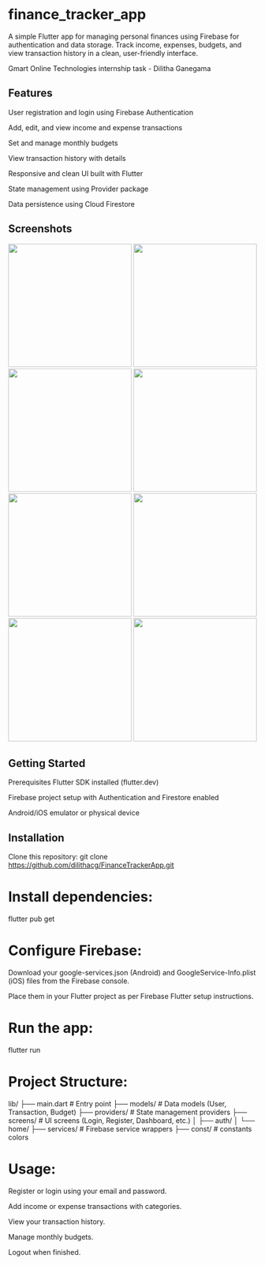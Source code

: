 # finance_tracker_app
A simple Flutter app for managing personal finances using Firebase for authentication and data storage. Track income, expenses, budgets, and view transaction history in a clean, user-friendly interface.

Gmart Online Technologies internship task - Dilitha Ganegama

## Features
User registration and login using Firebase Authentication

Add, edit, and view income and expense transactions

Set and manage monthly budgets

View transaction history with details

Responsive and clean UI built with Flutter

State management using Provider package

Data persistence using Cloud Firestore

## Screenshots
<img src="https://github.com/user-attachments/assets/1c4f97d3-2205-4ce9-946e-c6cff650b2a9" width="250" /> <img src="https://github.com/user-attachments/assets/52012f85-7393-4a59-b21a-9ce18741308e" width="250" /> <img src="https://github.com/user-attachments/assets/0f4d74ff-9beb-4758-bd55-3e017ba714c4" width="250" /> <img src="https://github.com/user-attachments/assets/67d3fb98-8d35-476f-8c7f-51d13194c4ca" width="250" /> <img src="https://github.com/user-attachments/assets/a57869bb-2641-4819-bc4f-928f59ef1330" width="250" /> <img src="https://github.com/user-attachments/assets/51080076-d6a3-4800-8f3f-76694226220a" width="250" /> <img src="https://github.com/user-attachments/assets/6e4606ec-5c60-4e01-97e4-56a363d6a3be" width="250" /> <img src="https://github.com/user-attachments/assets/4ae46a61-11da-4714-9d57-5389e068edd2" width="250" />



## Getting Started

Prerequisites
Flutter SDK installed (flutter.dev)

Firebase project setup with Authentication and Firestore enabled

Android/iOS emulator or physical device

## Installation
Clone this repository:
git clone https://github.com/dilithacg/FinanceTrackerApp.git

# Install dependencies:
flutter pub get

# Configure Firebase:
Download your google-services.json (Android) and GoogleService-Info.plist (iOS) files from the Firebase console.

Place them in your Flutter project as per Firebase Flutter setup instructions.

# Run the app:
flutter run

# Project Structure:
lib/
├── main.dart                  # Entry point
├── models/                    # Data models (User, Transaction, Budget)
├── providers/                 # State management providers
├── screens/                   # UI screens (Login, Register, Dashboard, etc.)
│   ├── auth/
│   └── home/
├── services/                  # Firebase service wrappers
├── const/                     # constants colors

# Usage:
Register or login using your email and password.

Add income or expense transactions with categories.

View your transaction history.

Manage monthly budgets.

Logout when finished.

